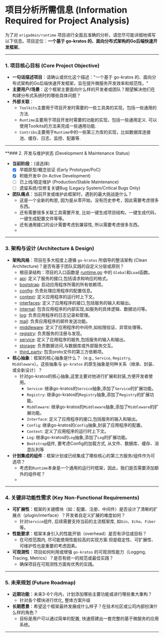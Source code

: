 # 项目分析所需信息 (Information Required for Project Analysis)

为了对 `origadmin/runtime` 项目进行全面且准确的分析，请您尽可能详细地填写以下信息。项目定位：**一个基于 go-kratos
的、面向分布式架构的Go后端快速开发框架**。

---

### 1. 项目核心目标 (Core Project Objective)

- **一句话描述项目**：请确认或优化这个描述："一个基于 go-kratos
  的、面向分布式架构的Go后端快速开发框架，旨在提升微服务开发效率和规范性。"
- **主要用户/场景**：这个框架主要面向什么样的开发者或团队？期望解决他们在构建分布式系统时的哪些具体问题？
- **外部关联**：
    - `Toolkits`主要用于项目开发时需要的一些工具类的实现，包括一些通用的方法.
    - `Runtime`主要用于项目开发时需要的功能的实现，包括一些通用定义. 可以使用Toolkits的方法来完成一些通用功能.
    - `Contribs`主要用于`Runtime`中的一些第三方库的实现，比如数据库连接池、缓存、日志、监控、配置等.

---

**### 2. 开发与维护状态 (Development & Maintenance Status)

- **当前阶段**：(请选择)
    - [x] 早期原型/概念验证 (Early Prototype/PoC)
    - [x] 积极开发中 (In Active Development)
    - [ ] 已上线/稳定维护 (Production/Stable Maintenance)
    - [ ] 遗留系统/仅修复关键Bug (Legacy System/Critical Bugs Only)
- **团队痛点**：当前开发或维护此框架时，遇到的最大挑战是什么？
    - 这是一个全新的构思, 因为是从零开始，没有历史参考，因此需要考虑很多东西。
    - 还有需要很多关联工具需要开发, 比如一键生成项目结构，一键生成代码，一键生成配置文件等等。
    - 还有通用接口的设计需要考虑到兼容性, 所以需要考虑很多东西。
    -

---

### 3. 架构与设计 (Architecture & Design)

- **架构风格**：项目在多大程度上遵循 `go-kratos` 所倡导的整洁架构 (Clean Architecture)？是否有基于团队实践的自定义分层或原则？
    - 根目录结构：项目的入口函数是 [runtime.go](runtime.go) 中的 `Global`和`Load`函数。
    - [api](api): 定义了服务的接口,包括请求和响应的格式。
    - [bootstrap](bootstrap): 启动应用程序所需的所有依赖项。
    - [config](config): 负责处理应用程序的配置信息。
    - [context](context): 定义应用程序的运行时上下文。
    - [interfaces](interfaces): 定义了应用程序的接口,包括服务的输入和输出。
    - [internal](internal): 包含应用程序的内部实现,如服务的具体逻辑、数据访问等。
    - [log](log): 负责应用程序的日志记录和管理。
    - [mail](mail): 负责应用程序的邮件发送功能。
    - [middleware](middleware): 定义了应用程序的中间件,如权限验证、异常处理等。
    - [registry](registry): 负责服务的注册与发现。
    - [service](service): 定义了应用程序的服务,包括服务的输入和输出。
    - [storage](storage): 负责数据访问,与数据库或外部服务交互。
    - [third_party](third_party): 包含proto文件的第三方依赖项。
- **核心抽象**：框架的核心抽象是什么？（e.g., `Service`, `Registry`, `Middleware`）。这些抽象与 `go-kratos`
  的原生抽象是何种关系（继承、封装、或全新设计）？
    - 针对go-kratos的核心抽象,这里主要对他进行扩展和封装,方便开发者使用。
        - `Service`: 继承go-kratos的`Service`抽象,添加了`Service`的扩展功能。
        - `Registry`: 继承go-kratos的`Registry`抽象,添加了`Registry`的扩展功能。
        - `Middleware`: 继承go-kratos的`Middleware`抽象,添加了`Middleware`的扩展功能。
        - `Interface`: 定义了应用程序的接口,包括服务的输入和输出。
        - `Config`: 继承go-kratos的`Config`抽象,封装了应用程序的配置。
        - `Context`: 定义了应用程序的运行时上下文。
        - `Log`: 继承go-kratos的`Log`抽象,添加了`Log`的扩展功能。
        - `Bootstrap`组件, 要考虑Config的加载方式, 从文件、数据库、缓存、消息队列等
- **计划集成的组件**：框架计划或已经集成了哪些核心的第三方服务/组件作为可选项？
    - 考虑到`Runtime`本身是一个通用的运行时框架，因此，我们是否需要添加额外的组件呢？
    - 
---

### 4. 关键非功能性需求 (Key Non-Functional Requirements)

- **可扩展性**：框架的关键模块（如：配置、注册、中间件）是否设计了清晰的扩展点（plugin/interface）？开发者自定义扩展的难度如何？
    - 针对`Service`组件, 后续需要支持当前的主流框架库, 如`Gin`、`Echo`、`Fiber`等。
- **性能要求**：框架本身引入的性能开销（overhead）是否有评估或目标？
    - 在可控范围内, 尽可能使用性能较高的实现方案.但是稳定性、可扩展性、可维护性也是重要的考虑因素。
- **可观测性**：项目如何利用或增强 `go-kratos` 的可观测性能力（Logging, Tracing, Metrics）？是否有统一的规范或最佳实践？
    - 确保项目在可观测性方面有优秀的实践。
---

### 5. 未来规划 (Future Roadmap)

- **近期功能**：未来3-6个月内，计划添加哪些主要功能或进行哪些重大重构？
    - 针对各个模块进行优化, 整体方案升级
- **长期愿景**：希望这个框架最终发展成什么样子？在技术社区或公司内部扮演什么样的角色？
    - 目标是用户可以通过简单的配置, 快速搭建出一套完整的基于微服务的应用系统。

---